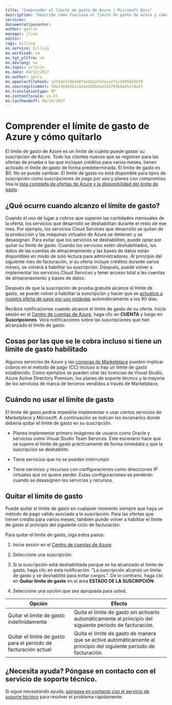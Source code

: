 ```yaml
---
title: "Comprender el límite de gasto de Azure | Microsoft Docs"
description: "Describe cómo funciona el límite de gasto de Azure y cómo quitarlo"
services: 
documentationcenter: 
author: genlin
manager: jlian
editor: 
tags: billing
ms.service: billing
ms.workload: na
ms.tgt_pltfrm: na
ms.devlang: na
ms.topic: article
ms.date: 04/12/2017
ms.author: genli
ms.openlocfilehash: a2743ef34bde0faabb3afd2ace27acddd59d3d70
ms.sourcegitcommit: 50e23e8d3b1148ae2d36dad3167936b4e52c8a23
ms.translationtype: MT
ms.contentlocale: es-ES
ms.lasthandoff: 08/18/2017
---
```

# <a name="understand-azure-spending-limit-and-how-to-remove-it"></a>Comprender el límite de gasto de Azure y cómo quitarlo

El límite de gasto de Azure es un límite de cuánto puede gastar su suscripción de Azure. Todo los clientes nuevos que se registren para las ofertas de prueba o las que incluyan créditos para varios meses, tienen activado el límite de gasto de forma predeterminada. El límite de gasto es $0. No se puede cambiar. El límite de gasto no está disponible para tipos de suscripción como suscripciones de pago por uso y planes con compromiso. Vea la [lista completa de ofertas de Azure y la disponibilidad del límite de gasto](https://azure.microsoft.com/support/legal/offer-details/).

## <a name="what-happens-when-i-reach-the-spending-limit"></a>¿Qué ocurre cuando alcanzo el límite de gasto?

Cuando el uso dé lugar a cobros que superen las cantidades mensuales de la oferta, los servicios que desarrolló se deshabilitan durante el resto de ese mes. Por ejemplo, los servicios Cloud Services que desarrolló se quitan de la producción y las máquinas virtuales de Azure se detienen y se desasignan. Para evitar que los servicios se deshabiliten, puede optar por quitar su límite de gasto. Cuando los servicios estén deshabilitados, los datos de las cuentas de almacenamiento y las bases de datos están disponibles en modo de solo lectura para administradores. Al principio del siguiente mes de facturación, si su oferta incluye créditos durante varios meses, se volverá a habilitar su suscripción. Después, puede volver a implementar los servicios Cloud Services y tener acceso total a las cuentas de almacenamiento y bases de datos.

Después de que la suscripción de prueba gratuita alcance el límite de gasto, se puede volver a habilitar la suscripción y hacer que se [actualice a nuestra oferta de pago por uso estándar](billing-upgrade-azure-subscription.md) automáticamente a los 90 días.

Recibirá notificaciones cuando alcance el límite de gasto de su oferta. Inicie sesión en el [Centro de cuentas de Azure](https://account.windowsazure.com), haga clic en **CUENTA** y luego en **Suscripciones**. Verá notificaciones sobre las suscripciones que han alcanzado el límite de gasto.

## <a name="things-you-are-charged-for-even-if-you-have-a-spending-limit-enabled"></a>Cosas por las que se le cobra incluso si tiene un límite de gasto habilitado

Algunos servicios de Azure y las [compras de Marketplace](https://azure.microsoft.com/marketplace/) pueden implicar cobros en el método de pago (CC) incluso si hay un límite de gasto establecido. Como ejemplos se pueden citar las licencias de Visual Studio, Azure Active Directory Premium, los planes de soporte técnico y la mayoría de los servicios de marca de terceros vendidos a través de Marketplace.


## <a name="when-not-to-use-the-spending-limit"></a>Cuándo no usar el límite de gasto

El límite de gasto podría impedirle implementar o usar ciertos servicios de Marketplace y Microsoft. A continuación se indican los escenarios donde debería quitar el límite de gasto en su suscripción.

- Planea implementar primero imágenes de usuario como Oracle y servicios como Visual Studio Team Services. Este escenario hace que se supere el límite de gasto prácticamente de forma inmediata y que la suscripción se deshabilite.

- Tiene servicios que no se pueden interrumpir.

- Tiene servicios y recursos con configuraciones como direcciones IP virtuales que no quiere perder. Estas configuraciones se perderán cuando se desasignen los servicios y recursos.


## <a name="remove-the-spending-limit"></a>Quitar el límite de gasto

Puede quitar el límite de gasto en cualquier momento siempre que haya un método de pago válido asociado a la suscripción. Para las ofertas que tienen crédito para varios meses, también puede volver a habilitar el límite de gasto al principio del siguiente ciclo de facturación.

Para quitar el límite de gasto, siga estos pasos:

1. Inicie sesión en el [Centro de cuentas de Azure](https://account.windowsazure.com).

2. Seleccione una suscripción.

3. Si la suscripción está deshabilitada porque se ha alcanzado el límite de gasto, haga clic en esta notificación: "La suscripción alcanzó un límite de gasto y se deshabilitó para evitar cargos.". De lo contrario, haga clic en **Quitar límite de gasto** en el área **ESTADO DE LA SUSCRIPCIÓN**.

4. Seleccione una opción que sea apropiada para usted.

|Opción|Efecto|
|-------|-----|
|Quitar el límite de gasto indefinidamente|Quita el límite de gasto sin activarlo automáticamente al principio del siguiente período de facturación.|
|Quitar el límite de gasto para el período de facturación actual|Quita el límite de gasto de manera que se active automáticamente al principio del siguiente período de facturación.|

## <a name="need-help-contact-support"></a>¿Necesita ayuda? Póngase en contacto con el servicio de soporte técnico.
Si sigue necesitando ayuda, [póngase en contacto con el servicio de soporte técnico](https://portal.azure.com/?#blade/Microsoft_Azure_Support/HelpAndSupportBlade) para resolver el problema rápidamente.
